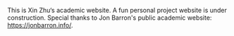 This is Xin Zhu‘s academic website. A fun personal project website is under construction. Special thanks to Jon Barron's public academic website: https://jonbarron.info/. 
